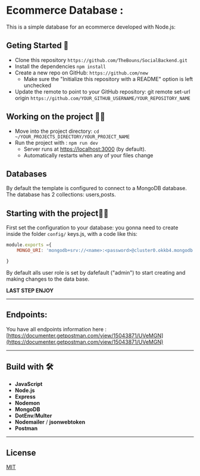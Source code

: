 # Ecommerce Database : 
This is a simple database for an ecommerce developed with Node.js:
## Geting Started 🚀
- Clone this repository `https://github.com/TheBouns/SocialBackend.git`
- Install the dependencies `npm install`
- Create a new repo on GitHub: `https://github.com/new`
    - Make sure the "Initialize this repository with a README" option is left unchecked
- Update the remote to point to your GitHub repository: git remote set-url origin `https://github.com/YOUR_GITHUB_USERNAME/YOUR_REPOSITORY_NAME`

## Working on the project 👷‍♂️
* Move into the project directory: `cd ~/YOUR_PROJECTS_DIRECTORY/YOUR_PROJECT_NAME`
* Run the project with : `npm run dev`
    * Server runs at [https://localhost:3000](https://localhost:3000) (by default).
    * Automatically restarts when any of your files change

## Databases

By default the template is configured to connect to a MongoDB database.
The database has 2 collections: users,posts.

## Starting with the project🌟🌟

First set the configuration to your database:
you gonna need to create inside the folder `config/` keys.js, with a code like this: 
```js
module.exports ={
    MONGO_URI: 'mongodb+srv://<name>:<password>@cluster0.okkb4.mongodb.net/myFirstDatabase?retryWrites=true&w=majority'

}

```
By default alls user role is set by dafefault ("admin") to start creating and making changes   to the data base.

**LAST STEP ENJOY**

---------------------------------------------------------------------------------------------------------------

## Endpoints:

You have all endpoints information here : [https://documenter.getpostman.com/view/15043871/UVeMGN](https://documenter.getpostman.com/view/15043871/UVeMGN)

--------------------------------------------------------------------

## Build with 🛠
- **JavaScript**
- **Node.js**
- **Express**
- **Nodemon**
- **MongoDB**
- **DotEnv**/**Multer**
- **Nodemailer** / **jsonwebtoken**
- **Postman**
--------------------------------------------------------------------
## License
[MIT](https://choosealicense.com/licenses/mit/)